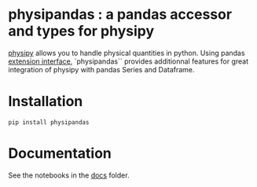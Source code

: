 # physipandas : a pandas accessor and types for physipy

[physipy](https://github.com/mocquin/physipy) allows you to handle physical quantities in python. Using pandas [extension interface](https://pandas.pydata.org/docs/development/extending.html), `physipandas`` provides additionnal features for great integration of physipy with pandas Series and Dataframe.

# Installation
```
pip install physipandas
```

# Documentation
See the notebooks in the [docs](./docs) folder.
